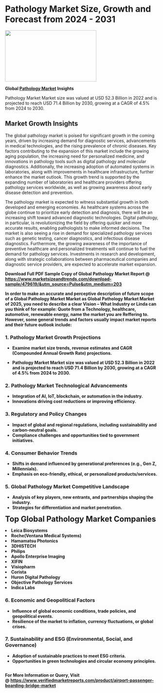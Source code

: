 <H1>Pathology Market Size, Growth and Forecast from 2024 - 2031</H1><img class="aligncenter size-medium wp-image-584254" src="https://thirdeyenews.in/wp-content/uploads/2024/09/Global-Market-Research-300x168.jpeg" alt="" width="300" height="168" /><p><strong>Global&nbsp;<a href="https://www.marketsizeandtrends.com/download-sample/479619/&amp;utm_source=Pulse&amp;utm_medium=203">Pathology Market</a> Insights</strong></p><p>Pathology Market Market size was valued at USD 52.3 Billion in 2022 and is projected to reach USD 71.4 Billion by 2030, growing at a CAGR of 4.5% from 2024 to 2030.</p><p><h2>Market Growth Insights</h2> <p>The global pathology market is poised for significant growth in the coming years, driven by increasing demand for diagnostic services, advancements in medical technologies, and the rising prevalence of chronic diseases. Key factors contributing to the expansion of this market include the growing aging population, the increasing need for personalized medicine, and innovations in pathology tools such as digital pathology and molecular diagnostics. Additionally, the increasing adoption of automated systems in laboratories, along with improvements in healthcare infrastructure, further enhance the market outlook. This growth trend is supported by the expanding number of laboratories and healthcare providers offering pathology services worldwide, as well as growing awareness about early disease detection and prevention.</p> <p><strong></strong></p> <p>The pathology market is expected to witness substantial growth in both developed and emerging economies. As healthcare systems across the globe continue to prioritize early detection and diagnosis, there will be an increasing shift toward advanced diagnostic technologies. Digital pathology, in particular, is revolutionizing the field by offering quicker and more accurate results, enabling pathologists to make informed decisions. The market is also seeing a rise in demand for specialized pathology services such as genetic testing, cancer diagnostics, and infectious disease diagnostics. Furthermore, the growing awareness of the importance of preventive healthcare and personalized treatments will continue to fuel the demand for pathology services. Investments in research and development, along with strategic collaborations between pharmaceutical companies and diagnostic service providers, are expected to accelerate market expansion. <p><strong></p><p><span class=""><strong>Download Full PDF Sample Copy of Global Pathology Market Report</strong> @ <a href="https://www.marketsizeandtrends.com/download-sample/479619/&amp;utm_source=Pulse&amp;utm_medium=203" target="_blank">https://www.marketsizeandtrends.com/download-sample/479619/&amp;utm_source=Pulse&amp;utm_medium=203</a></span></p><p>In order to make an accurate and perceptive description of future scope of a Global&nbsp;Pathology Market Market as Global&nbsp;Pathology Market Market of 2025, you need to describe a clear Vision &ndash; What Industry or Linda can you think of for example: Quote from a Technology, healthcare, automotive, renewable energy, name the market you are Reffering to. However, some general trends and factors usually impact market reports and their future outlook include:</p><h3>1.&nbsp;<strong>Pathology Market Growth Projections</strong></h3><ul><li>Examine market size trends, revenue estimates and CAGR (Compounded Annual Growth Rate) projections.</li><li><p>Pathology Market Market size was valued at USD 52.3 Billion in 2022 and is projected to reach USD 71.4 Billion by 2030, growing at a CAGR of 4.5% from 2024 to 2030.</p></li></ul><h3>2.&nbsp;<strong>Pathology Market Technological Advancements</strong></h3><ul><li>Integration of AI, IoT, blockchain, or automation in the industry.</li><li>Innovations driving cost reductions or improving efficiency.</li></ul><h3>3.&nbsp;<strong>Regulatory and Policy Changes</strong></h3><ul><li>Impact of global and regional regulations, including sustainability and carbon-neutral goals.</li><li>Compliance challenges and opportunities tied to government initiatives.</li></ul><h3>4.&nbsp;<strong>Consumer Behavior Trends</strong></h3><ul><li>Shifts in demand influenced by generational preferences (e.g., Gen Z, Millennials).</li><li>Emphasis on eco-friendly, ethical, or personalized products/services.</li></ul><h3>5.&nbsp;<strong>Global Pathology Market Competitive Landscape</strong></h3><ul><li>Analysis of key players, new entrants, and partnerships shaping the industry.</li><li>Strategies for differentiation and market penetration.</li></ul><p data-pm-slice="1 1 []"><span style="color: inherit; font-family: inherit; font-size: 25px;">Top Global Pathology Market Companies</span></p><div class="" data-test-id=""><p><li>Leica Biosystems</li><li> Roche(Ventana Medical Systems)</li><li> Hamamatsu Photonics</li><li> 3DHISTECH</li><li> Philips</li><li> Apollo Enterprise Imaging</li><li> XIFIN</li><li> Visiopharm</li><li> Corista</li><li> Huron Digital Pathology</li><li> Objective Pathology Services</li><li> Indica Labs</li></p></div><h3>6.&nbsp;<strong>Economic and Geopolitical Factors</strong></h3><ul><li>Influence of global economic conditions, trade policies, and geopolitical events.</li><li>Resilience of the market to inflation, currency fluctuations, or global crises.</li></ul><h3>7.&nbsp;<strong>Sustainability and ESG (Environmental, Social, and Governance)</strong></h3><ul><li>Adoption of sustainable practices to meet ESG criteria.</li><li>Opportunities in green technologies and circular economy principles.</li></ul><h2><strong style="font-size: 14px;">For More Information or Query, Visit @&nbsp;</strong><a style="background-color: #ffffff; font-size: 14px;" href="https://www.marketsizeandtrends.com/report/pathology-market/" target="_blank">https://www.verifiedmarketreports.com/product/airport-passenger-boarding-bridge-market</a></h2>
